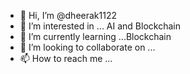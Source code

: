 - 👋 Hi, I’m @dheerak1122
- 👀 I’m interested in ... AI and Blockchain
- 🌱 I’m currently learning ...Blockchain
- 💞️ I’m looking to collaborate on ...
- 📫 How to reach me ...

<!---
dheerak1122/dheerak1122 is a ✨ special ✨ repository because its `README.md` (this file) appears on your GitHub profile.
You can click the Preview link to take a look at your changes.
--->
